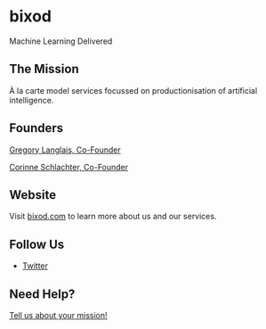# bixod

Machine Learning Delivered

## The Mission 

À la carte model services focussed on productionisation of artificial intelligence.

## Founders

[Gregory Langlais, Co-Founder](http://bixod.com/people/gregory-langlais)

[Corinne Schlachter, Co-Founder](https://bixod.com/people/corinne-schlachter)

## Website

Visit [bixod.com](https://bixod.com) to learn more about us and our services.

## Follow Us

- [Twitter](https://twitter.com/bixod_inc)

## Need Help?

[Tell us about your mission!](https://bixod.com/consult)
